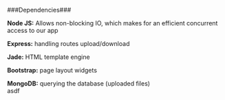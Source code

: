 ###Dependencies###


**Node JS:**
	Allows non-blocking IO, which makes for an efficient concurrent 	access to our app

**Express:**
	handling routes
	upload/download

**Jade:**
	HTML template engine



**Bootstrap:**
	page layout
	widgets


**MongoDB:**
	querying the database (uploaded files) 	
	asdf


